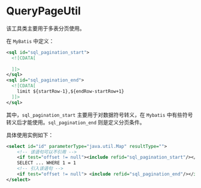 # QueryPageUtil

该工具类主要用于多表分页使用。

在 `MyBatis` 中定义：

```xml
<sql id="sql_pagination_start">
  <![CDATA[
  
  ]]>
</sql>
<sql id="sql_pagination_end">
  <![CDATA[
    limit ${startRow-1},${endRow-startRow+1}
  ]]>
</sql>
```

其中，`sql_pagination_start` 主要用于对数据符号转义，在 `Mybatis` 中有些符号转义后才能使用。`sql_pagination_end` 则是定义分页条件。

具体使用实例如下：

```xml
<select id="id" parameterType="java.util.Map" resultType="">
    <!-- 该语句可以不引用 -->
    <if test="offset != null"><include refid="sql_pagination_start"/></if>
    SELECT ... WHERE 1 = 1
    <!-- 引入该语句 -->
    <if test="offset != null"> <include refid="sql_pagination_end"/></if>
</select>
```
